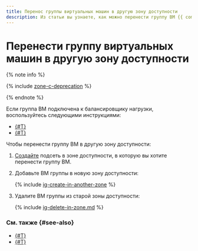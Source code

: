 ```yaml
---
title: Перенос группы виртуальных машин в другую зону доступности
description: Из статьи вы узнаете, как можно перенести группу ВМ {{ compute-name }} из одной зоны доступности в другую.
---
```


# Перенести группу виртуальных машин в другую зону доступности



{% note info %}

{% include [zone-c-deprecation](../../../_includes/vpc/zone-c-deprecation.md) %}

{% endnote %}


Если группа ВМ подключена к балансировщику нагрузки, воспользуйтесь следующими инструкциями:
* [{#T}](move-group-with-nlb.md)
* [{#T}](move-group-with-alb.md)

Чтобы перенести группу ВМ в другую зону доступности:
1. [Создайте](../../../vpc/operations/subnet-create.md) подсеть в зоне доступности, в которую вы хотите перенести группу ВМ.
1. Добавьте ВМ группы в новую зону доступности:

    {% include [ig-create-in-another-zone](../../../_includes/compute/ig-create-in-another-zone.md) %}

1. Удалите ВМ группы из старой зоны доступности:

    {% include [ig-delete-in-zone.md](../../../_includes/compute/ig-delete-in-zone.md) %}

### См. также {#see-also}

* [{#T}](move-group-with-nlb.md)
* [{#T}](move-group-with-alb.md)